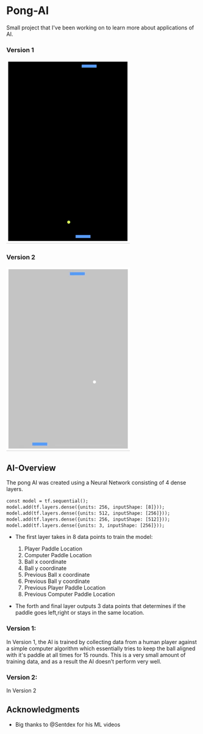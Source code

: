 # Pong-AI

Small project that I've been working on to learn more about applications of AI. 

 ### Version 1 
 
![Gif of Pong v1](v1gif.gif) 

 ### Version 2
 
![Gif of Pong v2](v2gif.gif) 



## AI-Overview

  The pong AI was created using a Neural Network consisting of 4 dense layers.
  ```
  const model = tf.sequential();
  model.add(tf.layers.dense({units: 256, inputShape: [8]})); 
  model.add(tf.layers.dense({units: 512, inputShape: [256]}));
  model.add(tf.layers.dense({units: 256, inputShape: [512]}));
  model.add(tf.layers.dense({units: 3, inputShape: [256]}));
  ```
 - The first layer takes in 8 data points to train the model:
  
     1.  Player Paddle Location 
     2.  Computer Paddle Location 
     3.  Ball x coordinate
     4.  Ball y coordinate
     5.  Previous Ball x coordinate
     6.  Previous Ball y coordinate
     7.  Previous Player Paddle Location
     8.  Previous Computer Paddle Location
   
  - The forth and final layer outputs 3 data points that determines if the paddle goes left,right or stays in the same location.
  
### Version 1: 

  In Version 1, the AI is trained by collecting data from a human player against a simple computer algorithm which essentially tries to keep the ball aligned with it's paddle at all times for 15 rounds. This is a very small amount of training data, and as a result the AI doesn’t perform very well.
  
### Version 2: 

In Version 2

## Acknowledgments

* Big thanks to @Sentdex for his ML videos

